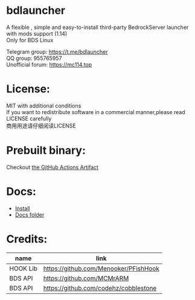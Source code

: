 # bdlauncher
A flexible , simple and easy-to-install third-party BedrockServer launcher with mods support (1.14)<br>
Only for BDS Linux<br>

Telegram group: https://t.me/bdlauncher  
QQ group: 955765957  
Unofficial forum: https://mc114.top

# License:
MIT with additional conditions<br>
If you want to redistribute software in a commercial manner,please read LICENSE carefully<br>
商用用途请仔细阅读LICENSE

# Prebuilt binary:
Checkout [the GitHub Actions Artifact](https://github.com/Sysca11/bdlauncher/actions)

# Docs:
- [Install](docs/Install.md)
- [Docs folder](docs/Home.md)

# Credits:
| name | link |
|  ----|----  |
| HOOK Lib | https://github.com/Menooker/PFishHook |
| BDS API | https://github.com/MCMrARM |
| BDS API | https://github.com/codehz/cobblestone  |
